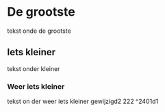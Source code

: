 # De grootste 
tekst onde de grootste

## Iets kleiner
tekst onder kleiner

### Weer iets kleiner
tekst on der weer iets kleiner
gewijzigd2
222 ^2401d1
